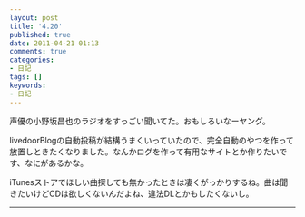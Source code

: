 ```yaml
---
layout: post
title: '4.20'
published: true
date: 2011-04-21 01:13
comments: true
categories:
- 日記
tags: []
keywords:
- 日記
---
```

声優の小野坂昌也のラジオをすっごい聞いてた。おもしろいなーヤング。

livedoorBlogの自動投稿が結構うまくいっていたので、完全自動のやつを作って放置しときたくなりました。なんかログを作って有用なサイトとか作りたいです、なにがあるかな。

iTunesストアでほしい曲探しても無かったときは凄くがっかりするね。曲は聞きたいけどCDは欲しくないんだよね、違法DLとかもしたくないし。

---


